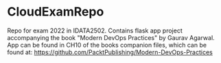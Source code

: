 # CloudExamRepo
Repo for exam 2022 in IDATA2502.
Contains flask app project accompanying the book "Modern DevOps Practices" by Gaurav Agarwal.
App can be found in CH10 of the books companion files, which can be found at: https://github.com/PacktPublishing/Modern-DevOps-Practices